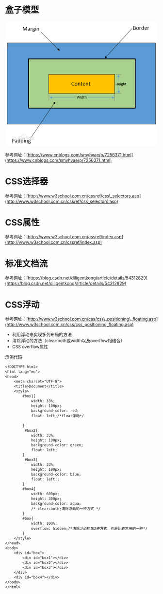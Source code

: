 # 盒子模型

![](/assets/盒子模型.png)

参考网址：[https://www.cnblogs.com/smyhvae/p/7256371.html](https://www.cnblogs.com/smyhvae/p/7256371.html)

# CSS选择器

参考网址：[http://www.w3school.com.cn/cssref/css\_selectors.asp](http://www.w3school.com.cn/cssref/css_selectors.asp)

# CSS属性

参考网址：[http://www.w3school.com.cn/cssref/index.asp](http://www.w3school.com.cn/cssref/index.asp)

# 标准文档流

参考网址：[https://blog.csdn.net/diligentkong/article/details/54312829](https://blog.csdn.net/diligentkong/article/details/54312829)

# CSS浮动

参考网址：[http://www.w3school.com.cn/css/css\_positioning\_floating.asp](http://www.w3school.com.cn/css/css_positioning_floating.asp)

* 利用浮动来实现多列布局的方法
* 清除浮动的方法（clear:both或width以及overflow相结合）
* CSS overflow属性

示例代码

```
<!DOCTYPE html>
<html lang="en">
<head>
    <meta charset="UTF-8">   
    <title>Document</title>
    <style>
        #box1{
            width: 33%;
            height: 100px;
            background-color: red;
            float: left;/*float浮动*/

        }
         #box2{
            width: 33%;
            height: 100px;
            background-color: green;
            float: left;
        }
         #box3{
            width: 33%;
            height: 100px;
            background-color: blue;
            float: left;;
        }
        #box4{
            width: 600px;
            height: 300px;
            background-color: aqua;
            /* clear:both;清除浮动的一种方式 */
        }
        #box{
            width: 100%;
            overflow: hidden;/*清除浮动的第2种方式，也是比较常用的一种*/
        }
    </style>
</head>
<body>
    <div id="box">
        <div id="box1"></div>
        <div id="box2"></div>
        <div id="box3"></div>
    </div>
    <div id="box4"></div>
</body>
</html>
```



